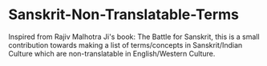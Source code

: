# Sanskrit-Non-Translatable-Terms
Inspired from Rajiv Malhotra Ji's book: The Battle for Sanskrit, this is a small contribution towards making a list of terms/concepts in Sanskrit/Indian Culture which are non-translatable in English/Western Culture.

